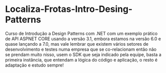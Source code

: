 # Localiza-Frotas-Intro-Desing-Patterns
Curso de Introdução a Design Patterns com .NET com um exemplo prático de API ASPNET CORE usando a versão 3.1, embora estamos na versão 6.0 e quase lançando a 7.0, mas vale lembrar que existem vários setores de desenvolvimento e testes numa empresa que se co-relacionam então não se prendam muito nisso, usem o SDK que seja indicado pela equipe, basta a primeira instância, que entendam a lógica do código e aplicação, o resto é adaptação e estudo sempre!
